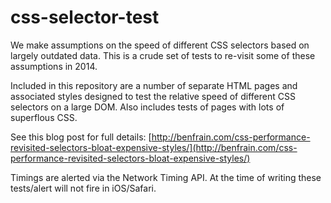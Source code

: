 css-selector-test
=================

We make assumptions on the speed of different CSS selectors based on largely outdated data. This is a crude set of tests to re-visit some of these assumptions in 2014.

Included in this repository are a number of separate HTML pages and associated styles designed to test the relative speed of different CSS selectors on a large DOM. Also includes tests of pages with lots of superflous CSS. 

See this blog post for full details: [http://benfrain.com/css-performance-revisited-selectors-bloat-expensive-styles/](http://benfrain.com/css-performance-revisited-selectors-bloat-expensive-styles/)

Timings are alerted via the Network Timing API. At the time of writing these tests/alert will not fire in iOS/Safari.
